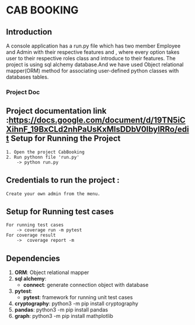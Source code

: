 CAB BOOKING
===============
Introduction
----
A console application has a run.py file which has two member Employee and Admin with their respective features and , where every option takes user to their respective roles class and introduce to their features. The project is using sql alchemy database.And we have used Object relational mapper(ORM) method for associating user-defined python classes with databases tables.
### Project Doc
Project documentation link :https://docs.google.com/document/d/19TN5iCXihnF_19BxCLd2nhPaUsKxMlsDDbV0IbylRRo/edit
Setup for Running the Project
---
```   
1. Open the project CabBooking
2. Run pythonn file 'run.py'
    -> python run.py
```
Credentials to run the project :
---
```
Create your own admin from the menu.
```
Setup for Running test cases
---
```
For running test cases
    -> coverage run -m pytest
For coverage result
    ->  coverage report -m 
```
Dependencies
----
1. **ORM**:
         Object relational mapper
2. **sql alchemy**:
    - **connect**: generate connection object with database
3. **pytest**:
    - **pytest**: framework for running unit test cases
4. **cryptography**:
    python3 -m pip install cryptography
5. **pandas**:
    python3 -m pip install pandas
6. **graph**:
    python3 -m pip install mathplotlib